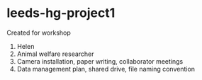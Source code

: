 # leeds-hg-project1
Created for workshop

1. Helen 
2. Animal welfare researcher
3. Camera installation, paper writing, collaborator meetings
4. Data management plan, shared drive, file naming convention
